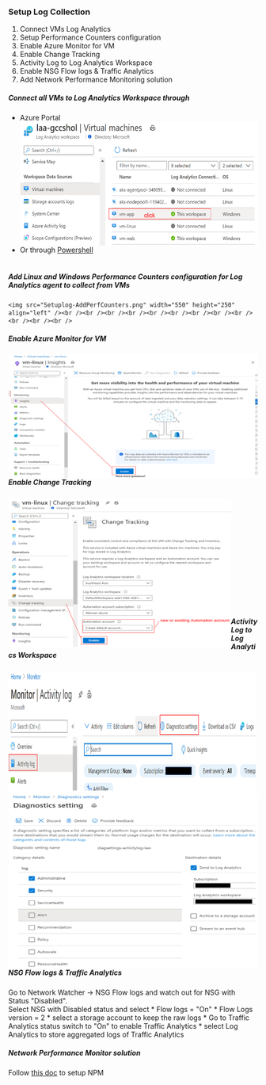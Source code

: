 ### Setup Log Collection  

1. Connect VMs Log Analytics
2. Setup Performance Counters configuration
3. Enable Azure Monitor for VM
4. Enable Change Tracking
5. Activity Log to Log Analytics Workspace  
6. Enable NSG Flow logs & Traffic Analytics
7. Add Network Performance Monitoring solution

##### Connect all VMs to Log Analytics Workspace through
   * Azure Portal  
     <img src="Setuplog-ConnectVMToLaw.png" width="500" height="250" align="left" /><br /><br /><br /><br /><br /><br /><br /><br /><br /><br /><br />
   * Or through [Powershell](https://docs.microsoft.com/en-us/azure/azure-monitor/insights/vminsights-enable-powershell)<br /><br />
   
##### Add Linux and Windows Performance Counters configuration for Log Analytics agent to collect from VMs
    <img src="Setuplog-AddPerfCounters.png" width="550" height="250" align="left" /><br /><br /><br /><br /><br /><br /><br /><br /><br /><br /><br /><br />

##### Enable Azure Monitor for VM  
   <img src="Setuplog-EnableMonitorForVM.png" width="550" height="250" align="left" /><br /><br /><br /><br /><br /><br /><br /><br /><br /><br /><br />
   
##### Enable Change Tracking  
   <img src="Setuplog-EnableChangeTracking.png" width="450" height="300" align="left" /><br /><br /><br /><br /><br /><br /><br /><br /><br /><br /><br /><br /><br />
   
##### Activity Log to Log Analytics Workspace  
   <img src="Setuplog-ActivityLog-DiagnosticSettings.png" width="500" height="250" align="left" /><br /><br /><br /><br /><br /><br /><br /><br /><br /><br /><br />
   <img src="Setuplog-ActivityLog-DiagnosticSettings-2.png" width="550" height="350" align="left" /><br /><br /><br /><br /><br /><br /><br /><br /><br /><br />

##### NSG Flow logs & Traffic Analytics
   Go to Network Watcher -> NSG Flow logs and watch out for NSG with Status "Disabled".  
   Select NSG with Disabled status and select
     * Flow logs = "On"
     * Flow Logs version = 2
     * select a storage account to keep the raw logs
     * Go to Traffic Analytics status switch to "On" to enable Traffic Analytics
     * select Log Analytics to store aggregated logs of Traffic Analytics

##### Network Performance Monitor solution  
   Follow [this doc](https://docs.microsoft.com/en-us/azure/azure-monitor/insights/network-performance-monitor) to setup NPM
